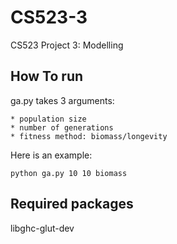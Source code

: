 # CS523-3
CS523 Project 3: Modelling

## How To run

ga.py takes 3 arguments:

    * population size
    * number of generations
    * fitness method: biomass/longevity

Here is an example:

    python ga.py 10 10 biomass

## Required packages

libghc-glut-dev
